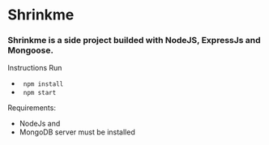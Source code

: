 # Shrinkme

### Shrinkme is a side project builded with NodeJS, ExpressJs and Mongoose.

Instructions
Run

- ` npm install`
- ` npm start`

Requirements:

- NodeJs and
- MongoDB server must be installed
